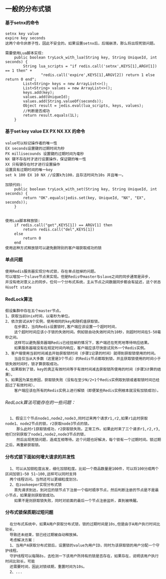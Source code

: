 
## 一般的分布式锁
    
#### 基于setnx的命令
    setnx key value 
    expire key seconds
    这两个命令非原子性，因此不安全的。如果设置setnx后，后端崩溃，那么将出现死锁问题。
    
    需要使用Lua脚本实现:
        public boolean tryLock_with_lua(String key, String UniqueId, int seconds) {
            String lua_scripts = "if redis.call('setnx',KEYS[1],ARGV[1]) == 1 then" +
                    "redis.call('expire',KEYS[1],ARGV[2]) return 1 else return 0 end";
            List<String> keys = new ArrayList<>();
            List<String> values = new ArrayList<>();
            keys.add(key);
            values.add(UniqueId);
            values.add(String.valueOf(seconds));
            Object result = jedis.eval(lua_scripts, keys, values);
            //判断是否成功
            return result.equals(1L);
        }

    
#### 基于set key value EX PX NX XX 的命令
    value可以标记操作者的唯一性
    EX seconds设置键的过期时间为秒
    PX millisecounds 设置键的过期时间为毫秒
    NX 键不存在时才进行设置操作，保证键的唯一性
    XX 只有键存在时才进行设置操作
    设置具有过期时间的唯一key
    set k 100 EX 10 NX //设置k为100，且存活时间为10s 并且唯一。
    
    加锁代码:
        public boolean tryLock_with_set(String key, String UniqueId, int seconds) {
            return "OK".equals(jedis.set(key, UniqueId, "NX", "EX", seconds));
        }

    
    使用Lua脚本释放锁:
        if redis.call("get",KEYS[1]) == ARGV[1] then
            return redis.call("del",KEYS[1])
        else
            return 0
        end
    使用这种方式释放锁可以避免删除别的客户端获取成功的锁
    
#### 单点问题
    
    使用Redis服务器实现分布式锁，存在单点挂掉的问题。
    可以增加一个slave节点来实现。但是Redis中master与slave之间的同步通常是异步，
    并没有绝对意义上的同步。任何一个分布式系统，主从节点之间数据同步都会有延迟，这个状态
    叫soft state
    
#### RedLock算法

    假设集群中存在五个master节点。
    1、获取当前Unix时间，以毫秒为单位。
    2、依次尝试从N个实例，使用相同的key和随机值获取锁。
        在步骤2，当向Redis设置锁时,客户端应该设置一个超时时间，
        这个超时时间应该小于锁的失效时间。例如锁自动失效时间为10秒，则超时时间在5-50毫秒之间。
        这样可以避免服务器端Redis已经挂掉的情况下，客户端还在死死地等待响应结果。
        如果服务器端没有在规定时间内响应，客户端应该尽快尝试另外一个Redis实例。
    3、客户端使用当前时间减去开始获取锁时间（步骤1记录的时间）就得到获取锁使用的时间。
        当且仅当从大多数（这里是3个节点）的Redis节点都取到锁，并且获取锁使用的时间小于锁失效时间时，锁才算获取成功。
    4、如果取到了锁，key的真正有效时间等于有效时间减去获取锁所使用的时间（步骤3计算的结果）。
    5、如果因为某些原因，获取锁失败（没有在至少N/2+1个Redis实例取到锁或者取锁时间已经超过了有效时间），
        客户端应该在所有的Redis实例上进行解锁（即便某些Redis实例根本就没有加锁成功）。

###### RedLock算法可能存在的一些问题：
      
      1、假设三个节点node1,node2,node3,同时过来两个请求r1,r2,如果r1此时获取node1、node2节点的锁，r2获取node3节点的锁。
         那么此时r1获取锁成功，r2获取锁失败。正常工作。如果此时来了三个请求r1,r2,r3,他们分别获取了node1,node2,node3节点的锁，
         然后出现死锁问题，造成互相等待。这个问题也好解决，每个锁有一个过期时间。锁过期之后，再重新获取锁。
         
#### 分布式锁下面如何增大请求的并发性

      1、可以从加锁粒度出发，细化加锁粒度。比如一个商品数量是100件，可以将100分成两个区间加锁1~50 51~100,这样可以同时支持
      两个线程访问。当然还可以更细粒度划分。
      2、在zookeeper实现分布式锁
        首先请求到达，到对应的锁节点下注册一个临时顺序节点，然后判断注册的节点是不是最小节点，如果是则获取锁成功。
        如果不是则获取锁失败，同时对前面的最后一个节点注册监听，直到被唤醒。  
#### 分布式锁保质期过短问题

      在分布式系统中，如果A用户获取分布式锁，锁的过期时间是10s,但是由于A用户执行时间比较长，
      导致还未结束，锁已经过期被自动释放掉。
      考虑解决方案：
      1、当用户A获取分布式锁后，设置锁的value为用户ID，同时为该获取锁的用户分配一个守护线程。
      守护线程可以每隔8s，去检测一下该用户所持有的锁是否存在，如果存在，说明该用户执行时间比较长，可能
      还需要时间，因此对锁续期，重置时间为10s。
      2、...          
  
    
